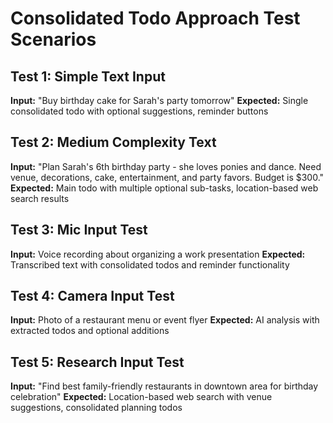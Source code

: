 # Consolidated Todo Approach Test Scenarios

## Test 1: Simple Text Input
**Input:** "Buy birthday cake for Sarah's party tomorrow"
**Expected:** Single consolidated todo with optional suggestions, reminder buttons

## Test 2: Medium Complexity Text  
**Input:** "Plan Sarah's 6th birthday party - she loves ponies and dance. Need venue, decorations, cake, entertainment, and party favors. Budget is $300."
**Expected:** Main todo with multiple optional sub-tasks, location-based web search results

## Test 3: Mic Input Test
**Input:** Voice recording about organizing a work presentation
**Expected:** Transcribed text with consolidated todos and reminder functionality

## Test 4: Camera Input Test  
**Input:** Photo of a restaurant menu or event flyer
**Expected:** AI analysis with extracted todos and optional additions

## Test 5: Research Input Test
**Input:** "Find best family-friendly restaurants in downtown area for birthday celebration"
**Expected:** Location-based web search with venue suggestions, consolidated planning todos